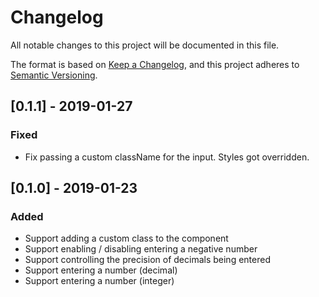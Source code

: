 # Changelog
All notable changes to this project will be documented in this file.

The format is based on [Keep a Changelog](https://keepachangelog.com/en/1.0.0/),
and this project adheres to [Semantic Versioning](https://semver.org/spec/v2.0.0.html).

## [0.1.1] - 2019-01-27
### Fixed
- Fix passing a custom className for the input. Styles got overridden.

## [0.1.0] - 2019-01-23
### Added
- Support adding a custom class to the component
- Support enabling / disabling entering a negative number
- Support controlling the precision of decimals being entered
- Support entering a number (decimal)
- Support entering a number (integer)